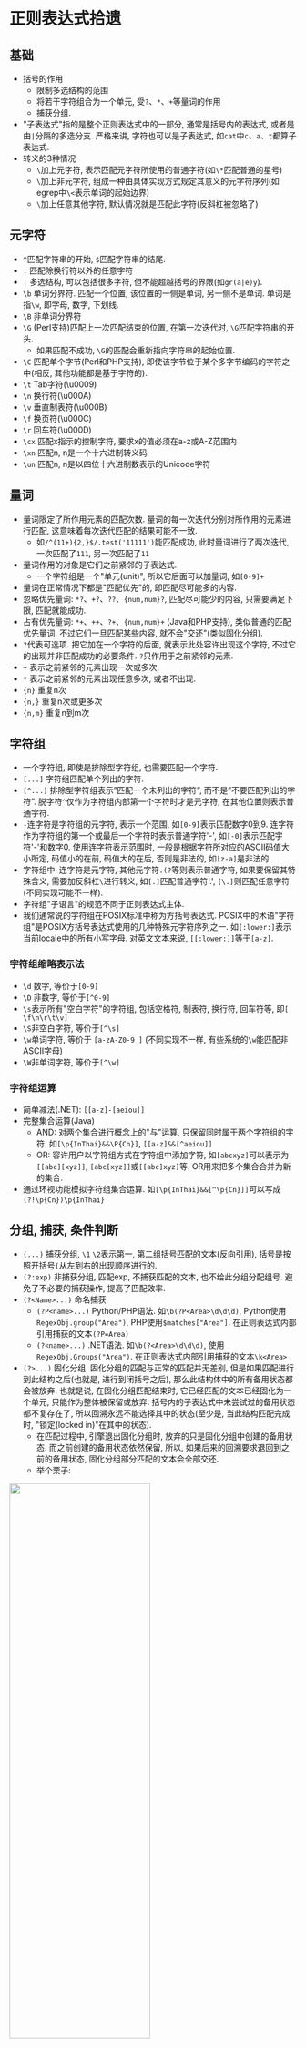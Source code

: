 # 正则表达式拾遗

## 基础

- 括号的作用
  - 限制多选结构的范围
  - 将若干字符组合为一个单元, 受`?`、`*`、`+`等量词的作用
  - 捕获分组.
- "子表达式"指的是整个正则表达式中的一部分, 通常是括号内的表达式, 或者是由`|`分隔的多选分支. 严格来讲, 字符也可以是子表达式, 如`cat`中`c`、`a`、`t`都算子表达式.
- 转义的3种情况
  - `\`加上元字符, 表示匹配元字符所使用的普通字符(如`\*`匹配普通的星号)
  - `\`加上非元字符, 组成一种由具体实现方式规定其意义的元字符序列(如egrep中`\<`表示单词的起始边界)
  - `\`加上任意其他字符, 默认情况就是匹配此字符(反斜杠被忽略了)

## 元字符

- `^`匹配字符串的开始, `$`匹配字符串的结尾.
- `.` 匹配除换行符以外的任意字符
- `|` 多选结构, 可以包括很多字符, 但不能超越括号的界限(如`gr(a|e)y`).
- `\b` 单词分界符. 匹配一个位置, 该位置的一侧是单词, 另一侧不是单词. 单词是指`\w`, 即字母, 数字, 下划线.
- `\B` 非单词分界符
- `\G` (Perl支持)匹配上一次匹配结束的位置, 在第一次迭代时, `\G`匹配字符串的开头.
  - 如果匹配不成功, `\G`的匹配会重新指向字符串的起始位置.
- `\C` 匹配单个字节(Perl和PHP支持), 即使该字节位于某个多字节编码的字符之中(相反, 其他功能都是基于字符的).
- `\t` Tab字符(\u0009)
- `\n` 换行符(\u000A)
- `\v` 垂直制表符(\u000B)
- `\f` 换页符(\u000C)
- `\r` 回车符(\u000D)
- `\cx` 匹配x指示的控制字符, 要求x的值必须在a-z或A-Z范围内
- `\xn` 匹配n, n是一个十六进制转义码
- `\un` 匹配n, n是以四位十六进制数表示的Unicode字符

## 量词

- 量词限定了所作用元素的匹配次数. 量词的每一次迭代分别对所作用的元素进行匹配, 这意味着每次迭代匹配的结果可能不一致.
  - 如`/^(11+){2,}$/.test('11111')`能匹配成功, 此时量词进行了两次迭代, 一次匹配了`111`, 另一次匹配了`11`
- 量词作用的对象是它们之前紧邻的子表达式.
  - 一个字符组是一个"单元(unit)", 所以它后面可以加量词, 如`[0-9]+`
- 量词在正常情况下都是"匹配优先"的, 即匹配尽可能多的内容.
- 忽略优先量词: `*?`、`+?`、`??`、`{num,num}?`, 匹配尽可能少的内容, 只需要满足下限, 匹配就能成功.
- 占有优先量词: `*+`、`++`、`?+`、`{num,num}+` (Java和PHP支持), 类似普通的匹配优先量词, 不过它们一旦匹配某些内容, 就不会"交还"(类似固化分组).
- `?`代表可选项. 把它加在一个字符的后面, 就表示此处容许出现这个字符, 不过它的出现并非匹配成功的必要条件. `?`只作用于之前紧邻的元素.
- `+` 表示之前紧邻的元素出现一次或多次.
- `*` 表示之前紧邻的元素出现任意多次, 或者不出现.
- `{n}` 重复n次
- `{n,}` 重复n次或更多次
- `{n,m}` 重复n到m次

## 字符组

- 一个字符组, 即使是排除型字符组, 也需要匹配一个字符.
- `[...]` 字符组匹配单个列出的字符.
- `[^...]` 排除型字符组表示”匹配一个未列出的字符”, 而不是”不要匹配列出的字符”. 脱字符`^`仅作为字符组内部第一个字符时才是元字符, 在其他位置则表示普通字符.
- `-`连字符是字符组的元字符, 表示一个范围, 如`[0-9]`表示匹配数字0到9. 连字符作为字符组的第一个或最后一个字符时表示普通字符'-', 如`[-0]`表示匹配字符'-'和数字0. 使用连字符表示范围时, 一般是根据字符所对应的ASCII码值大小所定, 码值小的在前, 码值大的在后, 否则是非法的, 如`[z-a]`是非法的.
- 字符组中`-`连字符是元字符, 其他元字符`.(?`等则表示普通字符, 如果要保留其特殊含义, 需要加反斜杠`\`进行转义, 如`[.]`匹配普通字符'.', `[\.]`则匹配任意字符(不同实现可能不一样).
- 字符组"子语言"的规范不同于正则表达式主体.
- 我们通常说的字符组在POSIX标准中称为方括号表达式. POSIX中的术语"字符组"是POSIX方括号表达式使用的几种特殊元字符序列之一. 如`[:lower:]`表示当前locale中的所有小写字母. 对英文文本来说, `[[:lower:]]`等于`[a-z]`.

### 字符组缩略表示法

- `\d` 数字, 等价于`[0-9]`
- `\D` 非数字, 等价于`[^0-9]`
- `\s`表示所有"空白字符"的字符组, 包括空格符, 制表符, 换行符, 回车符等, 即`[ \f\n\r\t\v]`
- `\S`非空白字符, 等价于`[^\s]`
- `\w`单词字符, 等价于 `[a-zA-Z0-9_]` (不同实现不一样, 有些系统的`\w`能匹配非ASCII字母)
- `\W`非单词字符, 等价于`[^\w]`

### 字符组运算

- 简单减法(.NET): `[[a-z]-[aeiou]]`
- 完整集合运算(Java)
  - AND: 对两个集合进行概念上的"与"运算, 只保留同时属于两个字符组的字符. 如`[\p{InThai}&&\P{Cn}]`, `[[a-z]&&[^aeiou]]`
  - OR: 容许用户以字符组方式在字符组中添加字符, 如`[abcxyz]`可以表示为`[[abc][xyz]]`, `[abc[xyz]]`或`[[abc]xyz]`等. OR用来把多个集合合并为新的集合.
- 通过环视功能模拟字符组集合运算. 如`[\p{InThai}&&[^\p{Cn}]]`可以写成`(?!\p{Cn})\p{InThai}`

## 分组, 捕获, 条件判断

- `(...)` 捕获分组, `\1` `\2`表示第一, 第二组括号匹配的文本(反向引用), 括号是按照开括号`(`从左到右的出现顺序进行的.
- `(?:exp)` 非捕获分组, 匹配exp, 不捕获匹配的文本, 也不给此分组分配组号. 避免了不必要的捕获操作, 提高了匹配效率.
- `(?<Name>...)` 命名捕获
  - `(?P<name>...)` Python/PHP语法. 如`\b(?P<Area>\d\d\d)`, Python使用`RegexObj.group("Area")`, PHP使用`$matches["Area"]`. 在正则表达式内部引用捕获的文本`(?P=Area)`
  - `(?<name>...)` .NET语法. 如`\b(?<Area>\d\d\d)`, 使用`RegexObj.Groups("Area")`. 在正则表达式内部引用捕获的文本`\k<Area>`
- `(?>...)` 固化分组. 固化分组的匹配与正常的匹配并无差别, 但是如果匹配进行到此结构之后(也就是, 进行到闭括号之后), 那么此结构体中的所有备用状态都会被放弃. 也就是说, 在固化分组匹配结束时, 它已经匹配的文本已经固化为一个单元, 只能作为整体被保留或放弃. 括号内的子表达式中未尝试过的备用状态都不复存在了, 所以回溯永远不能选择其中的状态(至少是, 当此结构匹配完成时, "锁定(locked in)"在其中的状态).
  - 在匹配过程中, 引擎退出固化分组时, 放弃的只是固化分组中创建的备用状态. 而之前创建的备用状态依然保留, 所以, 如果后来的回溯要求退回到之前的备用状态, 固化分组部分匹配的文本会全部交还.
  - 举个栗子:
<img src="https://raw.githubusercontent.com/tzstone/MarkdownPhotos/master/%E5%9B%BA%E8%AF%9D%E5%88%86%E7%BB%84%E7%9A%84%E4%BE%8B%E5%AD%90.jpeg" width="70%" height="50%" align=center />

- `(?if then|else)` 条件判断. if部分是特殊的条件表达式, then和else部分是普通的子表达式. 如果if部分测试为真, 则尝试then的表达式, 否则尝试else部分(else部分也可以不出现, 此时可以省略'|').
  - `测试对捕获型括号的特殊引用`. 如果if部分是一个括号中的编号, 而对应编号的捕获型括号参与了匹配, 其值为"true". "参与匹配"不等于"实际匹配了文本". 例如:
    - 匹配可能包含在`<...>`中的单词: `(<)?\w+(?(1)>)`可以, `(<?)\w+(?(1)>)`则不行. 因为第二个例子中捕获型括号不是可选的(其中的`<`才是), 无论`<`是否匹配了文本, 第一组捕获型括号都"参与匹配", 所以`(?(1)...)`中if部分总是"true".
  - `用环视做测试`: `(?(?<=NUM:)\d+|\w+)`会在`NUM:`之后的位置尝试匹配`\d+`, 而在其他位置匹配`\w+`

## 匹配模式

- `/g` 全局匹配, 第一次匹配成功后继续搜索其他匹配项, 直至找到所有匹配.
- `/m` 增强的行锚点, `^`和`$`会从字符串模式切换到逻辑行模式.(即`^`,`$`分别匹配一行的开始和结束). 支持此模式的程序通常还提供了`\A`和`\Z`, 它们的作用与与普通的`^`和`$`一样, 只是在此模式下它们的意义不会发生变化. 有些实现方式中, `$`和`\Z`能够匹配字符串内部的换行符, 不过通常会提供`\z`, 唯一匹配整个字符串的结尾位置.
- `/i` 不区分大小写
- `/u` Unicode模式(javascript的ES6新增), 用来正确处理大于`\uFFFF`的Unicode字符。也就是说，会正确处理四个字节的UTF-16编码
- `/y` 与`/g`都是全局匹配(javascript的ES6新增), 不同在于: lastIndex属性指定每次搜索的开始位置, `/g`从这个位置开始向后搜索, 直到发现匹配为止; 但是`/y`要求必须在lastIndex指定的位置发现匹配, 即y修饰符确保匹配必须从剩下的第一个位置开始
- `/x` 宽松排列(Perl支持)
- `/s` 单行文本模式(perl支持), 点号不受限制, 可以匹配任何字符(包括换行符).
- `(?#...)`和`#...` 注释模式
- `\Q...\E` (Java, PHP, Perl支持)文字文本(literal text)模式, 消除其中除`\E`之外所有元字符的特殊含义, 其中的所有字符都会被当成普通文字文本来对待.

### 模式修饰符`(?modifier)`

- 许多流派容许在正则表达式中设定匹配模式. 如`(?i)`会启用不区分大小写的匹配, 而`(?-i)`会停用此功能. 例如, `<B>(?i)very(?-i)</B>`会对中间的`very`进行不区分大小写的匹配. 常见的模式修饰符字母:
  - `i` 不区分大小写的匹配模式
  - `x` 宽松排列和注释模式
  - `s` 点号通配模式
  - `m` 增强的行锚点模式

- 模式作用范围`(?modifier:...)`, 如`(?i:...)`表示模式修饰符的作用范围只有在括号内有效.

## 环视(lookaround)

- 环视结构不匹配任何字符, 只匹配文本中的特定位置.
- 环视不会"占用"字符. 即在检查子表达式能否匹配的过程中, 它们本身不会"占用"任何文本.
- 环视不会匹配字符, 但环视中的分组仍然会被捕获. 如`(?=(\d{3})+(?!\d))`中会捕获`(\d{3})`
- 环视结构中的子表达式会保存备用状态, 进行必要的回溯. 如果环视结构的匹配尝试结束(成功或失败), 在尝试中创造的所有备用状态都会被放弃(放弃备用状态这一点类似固化分组和占有优先量词).
  - 用肯定环视模拟固化分组: `(?=(regex))\1`可模拟`(?>regex)`
- 顺序环视顺序(从左至右)查看文本, 尝试匹配子表达式, 如果能够匹配, 就返回匹配成功信息.
  - `(?=exp)` 肯定型顺序环视, 表示如果当前位置右边的字符能匹配`exp`则匹配成功
  - `(?!exp)` 否定型顺序环视, `exp`不能匹配右侧文本
- 逆序环视逆序(从右向左)查看文本, 尝试匹配子表达式, 如果能够匹配, 就返回匹配成功信息.
  - `(?<=exp)` 肯定型逆序环视, 表示如果当前位置左边的字符能匹配`exp`则匹配成功
  - `(?<!exp)` 否定型逆序环视, `exp`不能匹配左侧文本

## 组合字符

- 一个字符在Unicode中可能由两个代码点构成. 如`à`在Unicode中由U+0061(`a`)和钝重音U+0300(`̀`, 组合字符)构成. Unicode提供了许多组合字符, 用来修饰(结合)一个基本字符.
- 许多程序把"字符"和"代码点"视为等价, 也就是说, 点号可以匹配单个的代码点, 无论是基本字符还是组合字符. 所以`à`能够由`^..$`匹配, 而不是`^.$`
- 如果有两个代码点的字符, 后面跟有一个量词, 量词作用的其实是第二个代码点.
- Perl和PHP支持使用`\X`缩略表示`\P{M}\p{M}*`, 它可以视为点号的扩展. 它匹配一个基本字符, 之后可能有任意数目的组合字符. `\P{M}`匹配不是组合字符的代码点, `\p{M}*`匹配零个或多个组合字符的代码点.
  - `\X`始终能匹配换行符和其他Unicode行终结符
  - `\X`不能匹配以组合字符开头的字符

## Unicode属性, 字母表, 区块

- Unicode是一套字符映射规则, 它还定义了每个字符的性质(qualities).

<img src="https://raw.githubusercontent.com/tzstone/MarkdownPhotos/master/%E5%9F%BA%E6%9C%AC%E7%9A%84Unicode%E5%B1%9E%E6%80%A7%E5%88%86%E7%B1%BB.jpeg" width="70%" height="50%" align=center />


- 字母表(Scripts) 有的系统能够按照字母表(书写系统 writing system)的名字以`\p{...}`来匹配. 例如, 用`\p{Hebrew}`匹配希伯来文独有的字符
  - 字母表不会包含特定的书写系统中的所有字符, 而只包含独属于(或者计划独属于)此书写系统中的字符. 常见的字符, 例如空格和标点不属于任何字母表, 而是属于通用的IsCommon伪字母表, 用`\p{IsCommon}`匹配.
- 区块(Block), 表示Unicode字符映射表中一定范围内的代码点. 例如, Tibetan区块表是从`U+0F00`到`U+0FFF`的256个代码点. 其中的字符在perl中可以用`\p{InTibetan}`来匹配.

## 正则引擎

### 分类

- 主要分为两大类: DFA和NFA. POSIX标准出台后, 规定了正则表达式的应有行为, NFA需要修改才能符合标准, 所以粗略可以分为3类:
  - DFA(包括符合或不符合POSIX标准的)
  - 传统型NFA
  - POSIX NFA

### 匹配的规则(适用所有引擎)

- 优先选择最左端(最靠开头)的匹配结果
  - 由来: 匹配先从需要查找的字符串的起始位置尝试匹配. 尝试匹配的意思是, 在当前位置测试整个正则表达式能匹配的每样文本. 如果在当前位置测试了所有的可能之后不能找到匹配结果, 就需要从字符串的第二个字符之前的位置开始重新尝试. 在找到匹配结果以前必须在所有的位置重复此过程. 只有在尝试过所有的起始位置(直到字符串的最后一个字符)都不能找到匹配结果的情况下, 才会报告"匹配失败".
  - 该规则没有规定优先的匹配结果的长度
- 标准的匹配量词(`*`、`+`、`?`和`{n,m}`)是匹配优先的.
  - 总是尝试匹配尽可能多的字符, 直到匹配上限为止, 但为了整个表达式的匹配, 它们通常也需要"释放"(即"交还")一些字符.
    - `先来先服务`原则: 匹配优先的结构只会在被迫的情况下交还字符. 如用`^.*([0-9]+)`匹配"copyright 2003.", `$1`会捕获到`3`, 而不是`2003`, 因为`.*`优先匹配了所有字符, 在被迫交还了`3`后,`[0-9]+`已经能够匹配, 此时没有"必须"匹配的元素, 所以`.*`不会被迫交还`0`

### NFA引擎(非确定型有穷自动机): 表达式主导(regex-directed)

- 在子表达式与正则表达式的控制结构(多选分支, 括号以及匹配量词)的层级关系(layout)控制了整个匹配过程
- 例如, 用`to(nite|knight|night)`匹配文本"...tonight..."

 <img src="https://raw.githubusercontent.com/tzstone/MarkdownPhotos/master/%E8%A1%A8%E8%BE%BE%E5%BC%8F%E4%B8%BB%E5%AF%BC.jpeg" width="70%" height="50%" align=center />

### DFA引擎(确定型有穷自动机): 文本主导(text-directed)

- 扫描的字符串中的每个字符都对引擎进行了控制
- 如果引擎发现, 文本中出现的某个字符会令所有处理中的匹配可能失效, 就会返回某个之前保留的完整匹配. 如果不存在这样的完整匹配, 则要报告在当前位置无法匹配.
  - 如正则表达式`to(...)?`, 括号内的部分不是必须出现的, 但由于匹配优先的性质, 引擎会尝试匹配括号内的部分. 匹配过程中, 在尝试括号内的部分时, 完整匹配`('to')`已经保留下来, 以应付括号中的内容无法匹配的情况.
- 例如, 用`to(nite|knight|night)`匹配文本"...tonight..."

<img src="https://raw.githubusercontent.com/tzstone/MarkdownPhotos/master/%E6%96%87%E6%9C%AC%E4%B8%BB%E5%AF%BC.jpeg" width="70%" height="50%" align=center />

### NFA与DFA的比较

#### 预编译阶段

- 在使用正则表达式搜索之前, 两种引擎都会编译表达式. DFA会內建一张路线图(map), 描述"遇到这个和这个字符, 就该选择这个和那个可能的匹配". 字符串中的每个字符都会按照这张路线图来匹配. 有时候, 构造这张路线图可能需要相当的时间和内存. 相比之下, NFA的编译过程通常更快一些, 需要的内存也更少一些.

#### 匹配速度

- 对于简单文本的匹配测试, 两种引擎速度差不多. 一般来说, DFA的速度与正则表达式无关, 而NFA中两者直接相关.
  - 在NFA的匹配过程中, 目标文本中的某个字符可能会被正则表达式的不同部分重复检测(甚至有可能被同一部分反复检测). (NFA对于一个字符的输入可能存在多个以上的状态转移)
  - DFA引擎是确定型的, 目标文本中的每个字符只会检查(最多)一遍. 对于一个已经匹配的字符, 你无法知道它是否属于最终匹配(它可能属于最终会失败的匹配), 但因为引擎同时记录了所有可能的匹配, 这个字符只需要检测一次. (DFA对于每一个输入只存在一个选择)

#### 匹配结果

- `最左最长规则`: 在文本的某个特定位置有一个或多个匹配的可能, DFA会选择所有可能中能匹配最多文本的那个. 如`one(self)?(selfsufficient)?`来匹配字符串"oneselfsufficient". 传统型NFA会在第一次找到匹配时停下来, 所以返回`oneself`, POSIX NFA在第一次找到匹配后继续尝试其他所有可能(备用状态), 最后返回最长匹配文本`onselfsufficient`, DFA也会返回最长匹配文本`onselfsufficient`
  - 类似的, 在多选结构中, 传统型NFA是按序排列的(从左到右, 选择第一个匹配成功的分支), DFA和POSIX NFA是匹配优先的, 即总是匹配所有多选分支中能匹配最多文本的那个.
    - 有序排列的多选结构, 通过变换顺序, 可以实现匹配优先的功能. 如`(\.\d\d[1-9]|\.\d\d)\d*`等价于匹配优先的`(\.\d\d[1-9]?)\d*`

#### 匹配能力

- 传统型NFA支持忽略优先量词, DFA不支持, 忽略优先量词在POSIX NFA中没有意义(因为POSIX标准规定, 如果在字符串的某个位置存在多个可能的匹配, 应当返回的是最长的匹配)
- NFA支持占用优先量词, 固化分组, 环视, 有序的多选结构, DFA不支持
- NFA支持捕获型括号和回溯, DFA不支持
  - `回溯`: NFA会依次处理各个子表达式或组成元素, 遇到需要在多个可能成功的选项中进行选择的时候(如量词和多选结构), 它会选择其一, 同时记住其他选择, 以备返回时使用. 如果当前选项匹配成功, 且正则表达式余下部分也匹配成功, 则匹配结束. 如果当前选项匹配失败, 或者正则表达式后面的部分匹配失败, 那么引擎需要回溯到最后一个作出选择的地方, 选择其他备用选项继续尝试(`即把"当前状态"切换为最近保存的"备用状态"`). 这样, 引擎最终会尝试表达式的所有可能途径.
    - 如果需要在"进行尝试"和"跳过尝试"之间选择, 对于匹配优先量词, 引擎会优先选择"进行尝试", 而对于忽略优先量词, 会选择"跳过尝试".
    - 距离当前最近储存的选项就是当本地失败强制回溯时返回的. 使用的原则是LIFO(last in first out, 后进先出)
    - 回溯机制不但需要重新计算正则表达式和文本的对应位置, 也需要维护括号内的子表达式所匹配文本的状态(反向引用).
    - "备用状态"用来标记: 在需要的时候, 匹配可以从这里重新开始尝试. 它们保存了两个位置: 正则表达式中的位置, 和未尝试的分支在字符串中的位置.
      - 未进行回溯的匹配
      <img src="https://raw.githubusercontent.com/tzstone/MarkdownPhotos/master/%E6%9C%AA%E8%BF%9B%E8%A1%8C%E5%9B%9E%E6%BA%AF%E7%9A%84%E5%8C%B9%E9%85%8D.jpeg" width="70%" height="50%" align=center />

      - 忽略优先的匹配
      <img src="https://raw.githubusercontent.com/tzstone/MarkdownPhotos/master/%E5%BF%BD%E7%95%A5%E4%BC%98%E5%85%88%E7%9A%84%E5%8C%B9%E9%85%8D.jpeg" width="70%" height="50%" align=center />

      - 星号, 加号及回溯
        - 每次测试星号作用的元素之前, 引擎都会保存一个状态, 如果测试失败(或者测试进行下去遭遇失败), 还能够从保存的状态开始匹配.
      <img src="https://raw.githubusercontent.com/tzstone/MarkdownPhotos/master/%E6%98%9F%E5%8F%B7%2C%20%E5%8A%A0%E5%8F%B7%E5%8F%8A%E5%9B%9E%E6%BA%AF.jpeg" width="70%" height="50%" align=center />

## 正则表达式的匹配过程

1. `正则表达式编译`: 检查正则表达式的语法正确性, 如果正确, 就将其编译为内部形式(internal form)
2. `传动开始`: 传动装置将正则引擎"定位"到目标字符串的起始位置
3. `元素检测`: 引擎开始测试正则表达式和文本, 依次测试正则表达式的各个元素(component)
    - `相连元素`, 例如"Subject"中的"S", "u", "b", "j", "e"等等, 会依次尝试, 只有当某个元素匹配失败时才会停止
    - `量词修饰的元素`, 控制权在量词(检查量词是否应该继续匹配)和被限定的元素(测试能否匹配)之间轮换
    - 控制权在捕获型括号内外进行切换会带来一些开销. 括号内的表达式匹配的文本必须保留, 这样才能通过`$1`来引用. 因为一对括号可能属于某个回溯分支, 括号的状态就是用于回溯的状态的一部分, 所以进入和退出捕获型括号时需要修改状态
4. `寻找匹配结果`: 如果找到一个匹配结果, 传统型NFA会"锁定"在当前状态, 报告匹配成功. 而对POSIX NFA来说, 如果这个匹配是迄今为止最长的, 它会记住这个可能的匹配, 然后从**可用的保存状态**继续下去. 保存的状态都测试完毕之后返回最长的匹配
5. `传动装置的驱动过程`: 如果没有找到匹配, 传动装置就会驱动引擎, 从文本中的下一个字符开始新一轮的尝试(回到步骤3)
6. `匹配彻底失败`: 如果从目标字符串的每一个字符(包括最后一个字符之后的位置)开始的尝试都失败了, 就会报告匹配彻底失败.

## 实用技巧

- 集中关注在特定时刻真正容许匹配的字符
- 如果回溯会导致不期望, 与多选结构有关的匹配结果, 问题很可能在于, 任何成功的匹配都不过是多选分支的排列顺序造成的偶然结果
- 如果多个多选分支能够在同一位置匹配, 必须小心地排列顺序
- 对某个正则表达式进行细微的改动, 在某个实现方式中可能会带来速度的大幅提升, 而在另一个实现方式中大大降低速度.(不同的引擎可能以不同的方式来优化)

## 性能优化

- `避免重新编译`: 如避免在循环内创建正则表达式, 而是在循环外创建, 在循环内使用
- `使用非捕获型括号`: 如果不需要引用括号内的文本, 可以使用非捕获型括号`(?:...)`, 这样不但能够节省捕获的时间, 而且会减少回溯使用的状态的数量
- `不要滥用括号`: 在需要的时候使用括号, 在其他时候使用括号会阻止某些优化措施. 如不要用`(.)*`, 而是`.*`
- `不要滥用字符组`: 如不要使用只包含单个字符的字符组`[:]`
- `将锚点独立出来`: 添加锚点能够配合开头字符/字符串/字符识别优化, 节省大量不必要的工作.
  - `在表达式前面独立出^和\G`: `^(?:abc|123)`和`^abc|^123`在逻辑上是等价的, 但是许多正则引擎只会对第一个表达式使用优化.
  - `在表达式末尾独立出$`: 如使用`(?:abc|123)$`而不是`abc$|123$`
- `将文字文本独立出来`
  - 依靠正则引擎的能力来识别匹配成功必须的一些文字文本
  - `从量词中"提取"必须的元素`: 使用`xx*`代替`x+`能够暴露匹配必须的`x`, 又如`-{5,7}`可写成`-----{0,2}`
  - `"提取"多选结构开头的必须元素`: 用`th(?:is|at)`替代`(?:this|that)`
- `拆分正则表达式`: 有时候应用多个小正则表达式的速度比一个大正则表达式要快得多, 如小正则表达式可能会开启字符串/字符识别优化
- `使用固化分组和占用优先量词`: 在许多情况下, 固化分组和占用优先量词能够极大地提高匹配速度, 而且它们不会改变匹配结果
- `将最可能的匹配的多选分支放在前头`
- `化简量词优化`: 约束普通元素--例如文字字符或者字符组--的加号, 星号之类的量词, 通常要经过优化, 避免普通NFA引擎的大部分逐步处理开销. (如不要把`.*`写成`(?:.)*`)
- `限制匹配优先的作用范围`: 如果从`(\\.|[^\\"])*` => `(\\.|[^\\"]+)*`, 对传统型NFA来说, 能匹配成功的话会减少星号的迭代次数, 加快匹配速度. 但当无法匹配时, `(...+)*`星号和加号的共同作用会产生"指数级"种可能, 造成大量回溯. 而对POSIX NFA而言, 匹配成功/失败前, 都需要尝试所有的可能.
  - "消除循环"的通用模式`opening normal*(special normal*)* closing`: 如`"[^\\"]*(\\.[^\\"]*)*"`可消除上述的循环
    - special部分和normal部分匹配的开头不能重合, 这样special部分可用作检查点, 消除normal部分在`(...)*`的各轮迭代时匹配同样文本造成的不确定性
    - specail部分必须匹配至少一个字符
    - special部分必须是固化的. special部分匹配的文本不能由该部分的多次迭代完成
  - 使用固化分组和占用优先量词: `(...|...)*+`和`(?>(...|...)*)`

## 参考资料

- [<<精通正则表达式>>](https://book.douban.com/subject/2154713/)
- [正则表达式理论篇](https://aotu.io/notes/2016/11/17/regexp-theory/index.html)
